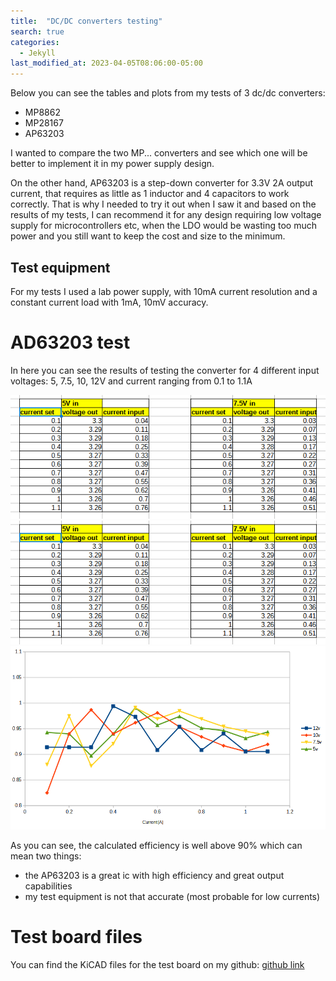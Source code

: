 ```yaml
---
title:  "DC/DC converters testing"
search: true
categories: 
  - Jekyll
last_modified_at: 2023-04-05T08:06:00-05:00
---
```



Below you can see the tables and plots from my tests of 3 dc/dc converters: 
* MP8862
* MP28167
* AP63203

I wanted to compare the two MP... converters and see which one will be better to implement it in my power supply design. 

On the other hand, AP63203 is a step-down converter for 3.3V 2A output current, that requires as little as 1 inductor and 4 capacitors to work correctly.
That is why I needed to try it out when I saw it and based on the results of my tests, I can recommend it for any design requiring low voltage supply
for microcontrollers etc, when the LDO would be wasting too much power and you still want to keep the cost and size to the minimum.


## Test equipment
For my tests I used a lab power supply, with 10mA current resolution and a constant current load with 1mA, 10mV accuracy. 


# AD63203 test
In here you can see the results of testing the converter for 4 different input voltages: 5, 7.5, 10, 12V
and current ranging from 0.1 to 1.1A

![table1](/assets/images/dc_converter_test/AP63203/table1.PNG)
![table2](/assets/images/dc_converter_test/AP63203/table1.PNG)
![eff](/assets/images/dc_converter_test/AP63203/efficiency.PNG)

As you can see, the calculated efficiency is well above 90% which can mean two things: 
* the AP63203 is a great ic with high efficiency and great output capabilities
* my test equipment is not that accurate (most probable for low currents)

# Test board files
You can find the KiCAD files for the test board on my github:
[github link](https://github.com/411568/MP28167-MP8862_test_board)
